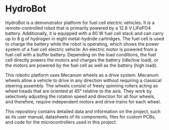 # HydroBot

HydroBot is a demonstrator platform for fuel cell electric vehicles. It is a remote-controlled robot 
that is primarily powered by a 12.8 V LiFePO4 battery. Additionally, it is equipped with a 60 W fuel 
cell stack and can carry up to 8 g of hydrogen in eight metal-hydride cartridges. The fuel cell is 
used to charge the battery while the robot is operating, which shows the power system of a fuel 
cell electric vehicle: An electric motor is powered from a fuel cell with a buffer battery. Depending 
on the load conditions, the fuel cell directly powers the motors and charges the battery (idle/low 
load), or the motors are powered by the fuel cell as well as the battery (high load). 

This robotic platform uses Mecanum wheels as a drive system. Mecanum wheels allow a vehicle 
to drive in any direction without requiring a classical steering assembly. The wheels consist of 
freely spinning rollers acting as wheel treads that are oriented at 45° relative to the axis. They work 
by selectively adjusting the rotation speed and direction for all four wheels, and therefore, require 
independent motors and drive trains for each wheel.  

This repository contains detailed data and information on the project, such as its user manual, 
datasheets of its components, files for custom PCBs, and code for the microcontrollers used in this 
project.
